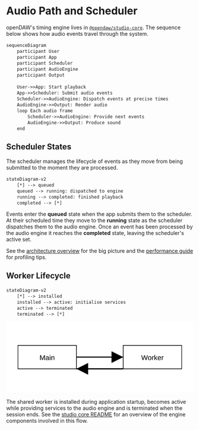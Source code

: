 # Audio Path and Scheduler

openDAW's timing engine lives in
[`@opendaw/studio-core`](../package-inventory.md#studio). The sequence below
shows how audio events travel through the system.

```mermaid
sequenceDiagram
    participant User
    participant App
    participant Scheduler
    participant AudioEngine
    participant Output

    User->>App: Start playback
    App->>Scheduler: Submit audio events
    Scheduler->>AudioEngine: Dispatch events at precise times
    AudioEngine->>Output: Render audio
    loop Each audio frame
        Scheduler->>AudioEngine: Provide next events
        AudioEngine->>Output: Produce sound
    end
```

## Scheduler States

The scheduler manages the lifecycle of events as they move from being submitted to the moment they are processed.

```mermaid
stateDiagram-v2
    [*] --> queued
    queued --> running: dispatched to engine
    running --> completed: finished playback
    completed --> [*]
```

Events enter the **queued** state when the app submits them to the scheduler. At their scheduled time they move to the **running** state as the scheduler dispatches them to the audio engine. Once an event has been processed by the audio engine it reaches the **completed** state, leaving the scheduler's active set.

See the [architecture overview](./overview.md) for the big picture and
the [performance guide](../performance.md) for profiling tips.

## Worker Lifecycle

```mermaid
stateDiagram-v2
    [*] --> installed
    installed --> active: initialise services
    active --> terminated
    terminated --> [*]
```
![Worker flow diagram](../../../../assets/architecture/worker-flow.svg)

The shared worker is installed during application startup, becomes active while
providing services to the audio engine and is terminated when the session ends.
See the [studio core README](../../../studio/core/README.md) for an
overview of the engine components involved in this flow.
